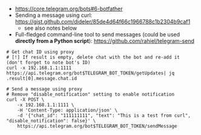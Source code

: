 * https://core.telegram.org/bots#6-botfather
* Sending a message using curl: https://gist.github.com/dideler/85de4d64f66c1966788c1b2304b9caf1
    * see also notes below
* Full-fledged command-line tool to send messages (could be used **directly from a Python script**): https://github.com/rahiel/telegram-send

```shell
# Get chat ID using proxy
# [!] If result is empty, delete chat with the bot and re-add it (don't forget to note bot's ID)
curl -x 192.168.1.1:1111 https://api.telegram.org/bot$TELEGRAM_BOT_TOKEN/getUpdates| jq .result[0].message.chat.id

# Send a message using proxy
# Remove "disable_notification" setting to enable notification
curl -X POST \
    -x 192.168.1.1:1111 \
    -H 'Content-Type: application/json' \
    -d '{"chat_id": "111111111", "text": "This is a test from curl", "disable_notification": false}' \
    https://api.telegram.org/bot$TELEGRAM_BOT_TOKEN/sendMessage
```

